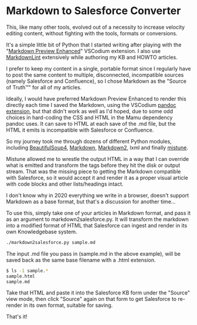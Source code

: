 # Markdown to Salesforce Converter

This, like many other tools, evolved out of a necessity to increase velocity editing content, without fighting with the tools, formats or conversions.

It's a simple little bit of Python that I started writing after playing with the "[Markdown Preview Enhanced](https://shd101wyy.github.io/markdown-preview-enhanced/#/)" VSCodium extension. I also use [MarkdownLint](https://marketplace.visualstudio.com/items?itemName=DavidAnson.vscode-markdownlint) extensively while authoring my KB and HOWTO articles.

I prefer to keep my content in a single, portable format since I regularly have to post the same content to multiple, disconnected, incompatible sources (namely Salesforce and Confluence), so I chose Markdown as the "Source of Truth&trade;" for all of my articles.

Ideally, I would have preferred Markdown Preview Enhanced to render this directly each time I saved the Markdown, using the VSCodium [pandoc extension](https://marketplace.visualstudio.com/items?itemName=DougFinke.vscode-pandoc), but that didn't work as well as I'd hoped, due to some odd choices in hard-coding the CSS and HTML in the Mamu dependency pandoc uses. It can save to HTML at each save of the .md file, but the HTML it emits is incompatible with Salesforce or Confluence.

So my journey took me through dozens of different Python modules, including [BeautifulSoup4](https://www.crummy.com/software/BeautifulSoup/bs4/doc/), [Markdown](https://python-markdown.github.io/), [Markdown2](https://github.com/trentm/python-markdown2), lxml and finally [mistune](https://github.com/lepture/mistune).

Mistune allowed me to wrestle the output HTML in a way that I can override what is emitted and transform the tags before they hit the disk or output stream. That was the missing piece to getting the Markdown compatible with Salesforce, so it would accept it and render it as a proper visual article with code blocks and other lists/headings intact.

I don't know why in 2020 everything we write in a browser, doesn't support Markdown as a base format, but that's a discussion for another time...

To use this, simply take one of your articles in Markdown format, and pass it as an argument to markdown2salesforce.py. It will transform the markdown into a modified format of HTML that Salesforce can ingest and render in its own Knowledgebase system. 

```bash
./markdown2salesforce.py sample.md
```

The input .md file you pass in (sample.md in the above example), will be saved back as the same base filename with a .html extension.

```bash
$ ls -1 sample.*
sample.html
sample.md
```

Take that HTML and paste it into the Salesforce KB form under the "Source" view mode, then click "Source" again on that form to get Salesforce to re-render in its own format, suitable for saving.



That's it!